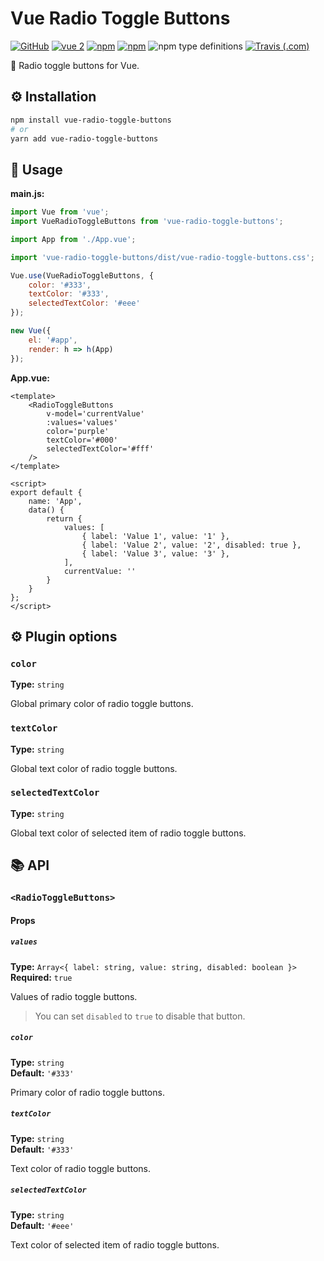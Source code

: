 # Vue Radio Toggle Buttons
[![GitHub](https://img.shields.io/github/license/gluons/vue-radio-toggle-buttons.svg?style=flat-square)](./LICENSE)
[![vue 2](https://img.shields.io/badge/vue-2-42b983.svg?style=flat-square)](https://vuejs.org)
[![npm](https://img.shields.io/npm/v/vue-radio-toggle-buttons.svg?style=flat-square)](https://www.npmjs.com/package/vue-radio-toggle-buttons)
[![npm](https://img.shields.io/npm/dt/vue-radio-toggle-buttons.svg?style=flat-square)](https://www.npmjs.com/package/vue-radio-toggle-buttons)
![npm type definitions](https://img.shields.io/npm/types/vue-radio-toggle-buttons.svg?style=flat-square)
[![Travis (.com)](https://img.shields.io/travis/com/gluons/vue-radio-toggle-buttons.svg?style=flat-square)](https://travis-ci.com/gluons/vue-radio-toggle-buttons)

🔘 Radio toggle buttons for Vue.

## ⚙️ Installation

```bash
npm install vue-radio-toggle-buttons
# or
yarn add vue-radio-toggle-buttons
```

## 🛂 Usage

**main.js:**
```js
import Vue from 'vue';
import VueRadioToggleButtons from 'vue-radio-toggle-buttons';

import App from './App.vue';

import 'vue-radio-toggle-buttons/dist/vue-radio-toggle-buttons.css';

Vue.use(VueRadioToggleButtons, {
	color: '#333',
	textColor: '#333',
	selectedTextColor: '#eee'
});

new Vue({
	el: '#app',
	render: h => h(App)
});
```

**App.vue:**
```vue
<template>
	<RadioToggleButtons
		v-model='currentValue'
		:values='values'
		color='purple'
		textColor='#000'
		selectedTextColor='#fff'
	/>
</template>

<script>
export default {
	name: 'App',
	data() {
		return {
			values: [
				{ label: 'Value 1', value: '1' },
				{ label: 'Value 2', value: '2', disabled: true },
				{ label: 'Value 3', value: '3' },
			],
			currentValue: ''
		}
	}
};
</script>
```

## ⚙️ Plugin options

### `color`
**Type:** `string`

Global primary color of radio toggle buttons.

### `textColor`
**Type:** `string`

Global text color of radio toggle buttons.

### `selectedTextColor`
**Type:** `string`

Global text color of selected item of radio toggle buttons.

## 📚 API

### `<RadioToggleButtons>`

#### Props

##### `values`
**Type:** `Array<{ label: string, value: string, disabled: boolean }>`  
**Required:** `true`

Values of radio toggle buttons.

> You can set `disabled` to `true` to disable that button.

##### `color`
**Type:** `string`  
**Default:** `'#333'`

Primary color of radio toggle buttons.

##### `textColor`
**Type:** `string`  
**Default:** `'#333'`

Text color of radio toggle buttons.

##### `selectedTextColor`
**Type:** `string`  
**Default:** `'#eee'`

Text color of selected item of radio toggle buttons.
